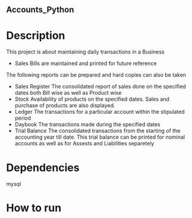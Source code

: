 ## Accounts_Python
# Description
This project is about maintaining daily transactions in a Business
  * Sales Bills are maintained and printed for future reference

The following reports can be prepared and hard copies can also be taken
  * Sales Register
      The consolidated report of sales done on the specified dates both Bill wise as well as Product wise
  * Stock
      Availability of products on the specified dates. Sales and purchase of products are also displayed.
  * Ledger
      The transactions for a particular account within the stipulated period
  * Daybook
      The transactions made during the specified dates
  * Trial Balance
      The consolidated transactions from the starting of the accounting year till date. This trial balance can be printed for nominal accounts as well as for Assests and Liabilities separetely

# Dependencies
   mysql

# How to run
